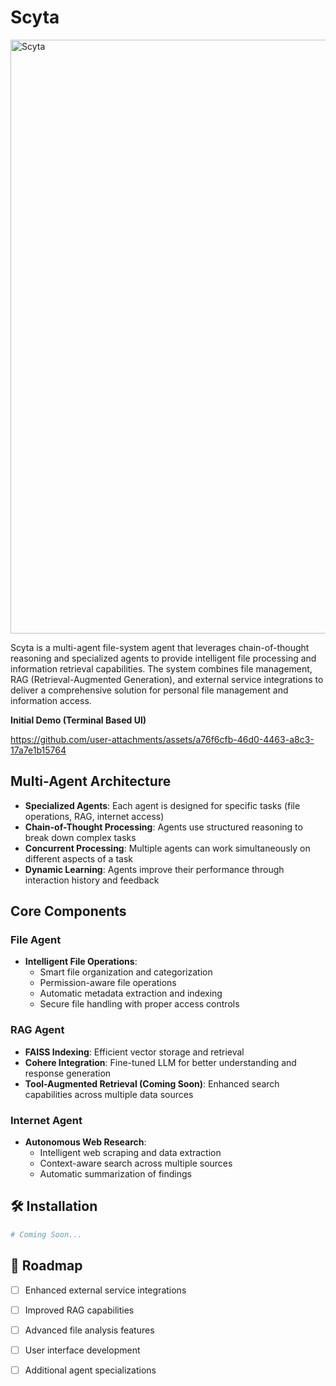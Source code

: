 # Scyta

<img width="1702" height="950" alt="Scyta" src="https://github.com/user-attachments/assets/8762e550-1016-410d-9c07-2a92be3250d8" />


Scyta is a multi-agent file-system agent that leverages chain-of-thought reasoning and specialized agents to provide intelligent file processing and information retrieval capabilities. The system combines file management, RAG (Retrieval-Augmented Generation), and external service integrations to deliver a comprehensive solution for personal file management and information access.

**Initial Demo (Terminal Based UI)**



https://github.com/user-attachments/assets/a76f6cfb-46d0-4463-a8c3-17a7e1b15764





## Multi-Agent Architecture
- **Specialized Agents**: Each agent is designed for specific tasks (file operations, RAG, internet access)
- **Chain-of-Thought Processing**: Agents use structured reasoning to break down complex tasks
- **Concurrent Processing**: Multiple agents can work simultaneously on different aspects of a task
- **Dynamic Learning**: Agents improve their performance through interaction history and feedback
  
## Core Components

### File Agent
- **Intelligent File Operations**: 
  - Smart file organization and categorization
  - Permission-aware file operations
  - Automatic metadata extraction and indexing
  - Secure file handling with proper access controls
    
### RAG Agent
- **FAISS Indexing**: Efficient vector storage and retrieval
- **Cohere Integration**: Fine-tuned LLM for better understanding and response generation
- **Tool-Augmented Retrieval (Coming Soon)**: Enhanced search capabilities across multiple data sources

### Internet Agent
- **Autonomous Web Research**:
  - Intelligent web scraping and data extraction
  - Context-aware search across multiple sources
  - Automatic summarization of findings

## 🛠️ Installation

```bash
# Coming Soon...
```

## 🚧 Roadmap

- [ ] Enhanced external service integrations
- [ ] Improved RAG capabilities
- [ ] Advanced file analysis features
- [ ] User interface development
- [ ] Additional agent specializations

